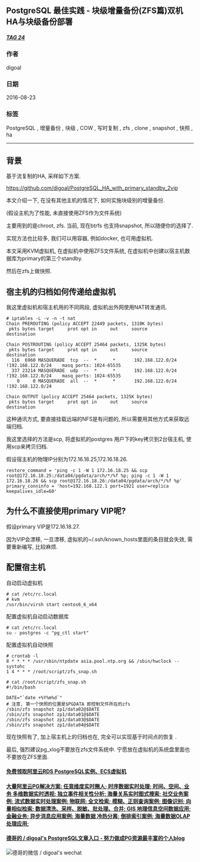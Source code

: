 ## PostgreSQL 最佳实践 - 块级增量备份(ZFS篇)双机HA与块级备份部署  
##### [TAG 24](../class/24.md)
                                                                                                                  
### 作者                                                                                                                      
digoal                                                                                                                      
                                                                                                                  
### 日期                                                                                                                      
2016-08-23                                                                                                                 
                                                                                                                  
### 标签                                                                                                                      
PostgreSQL , 增量备份 , 块级 , COW , 写时复制 , zfs , clone , snapshot , 快照 , ha                                         
                                                                                                                  
----                                                                                                                      
                           
## 背景  
基于流复制的HA, 采样如下方案.    
  
https://github.com/digoal/PostgreSQL_HA_with_primary_standby_2vip    
    
本文介绍一下, 在没有其他主机的情况下, 如何实施块级别的增量备份.    
    
(假设主机为了性能, 未直接使用ZFS作为文件系统)    
    
主要用到的是chroot, zfs. 当前, 现在btrfs 也支持snapshot, 所以随便你的选择了.     
    
实现方法也比较多, 我们可以用容器, 例如docker, 也可用虚拟机.    
    
本文采用KVM虚拟机, 在虚拟机中使用ZFS文件系统, 在虚拟机中创建以宿主机数据库为primary的第三个standby.    
    
然后在zfs上做快照.    
    
## 宿主机的归档如何传递给虚拟机  
我这里虚拟机和宿主机用的不同网段, 虚拟机出外网使用NAT转发通讯.    
  
```  
# iptables -L -v -n -t nat    
Chain PREROUTING (policy ACCEPT 22449 packets, 1310K bytes)    
 pkts bytes target     prot opt in     out     source               destination             
    
Chain POSTROUTING (policy ACCEPT 25464 packets, 1325K bytes)    
 pkts bytes target     prot opt in     out     source               destination             
  116  6960 MASQUERADE  tcp  --  *      *       192.168.122.0/24    !192.168.122.0/24    masq ports: 1024-65535     
  337 23214 MASQUERADE  udp  --  *      *       192.168.122.0/24    !192.168.122.0/24    masq ports: 1024-65535     
    0     0 MASQUERADE  all  --  *      *       192.168.122.0/24    !192.168.122.0/24        
    
Chain OUTPUT (policy ACCEPT 25464 packets, 1325K bytes)    
 pkts bytes target     prot opt in     out     source               destination     
```  
    
这种通讯方式, 要直接挂载远端的NFS是有问题的, 所以需要用其他方式来获取远端归档.    
    
我这里选择的方法是scp, 将虚拟机的postgres 用户下的key拷贝到2台宿主机, 使用scp来拷贝归档.    
    
假设宿主机的物理IP分别为172.16.18.25,172.16.18.26.     
  
```  
restore_command = 'ping -c 1 -W 1 172.16.18.25 && scp root@172.16.18.25:/data04/pgdata/arch/*/%f %p; ping -c 1 -W 1 172.16.18.26 && scp root@172.16.18.26:/data04/pgdata/arch/*/%f %p'    
primary_conninfo = 'host=192.168.122.1 port=1921 user=replica keepalives_idle=60'    
```  
    
## 为什么不直接使用primary VIP呢?   
假设primary VIP是172.16.18.27.    
    
因为VIP会漂移, 一旦漂移, 虚拟机的~/.ssh/known_hosts里面的条目就会失效, 需要重新编写, 比较麻烦.    
    
## 配置宿主机    
    
自动启动虚拟机    
  
```  
# cat /etc/rc.local    
# kvm    
/usr/bin/virsh start centos6_6_x64    
```  
    
配置虚拟机自动启动数据库    
  
```  
# cat /etc/rc.local    
su - postgres -c "pg_ctl start"    
```  
    
配置虚拟机自动快照    
  
```  
# crontab -l    
8 * * * * /usr/sbin/ntpdate asia.pool.ntp.org && /sbin/hwclock --systohc    
1 4 * * * /root/script/zfs_snap.sh    
    
# cat /root/script/zfs_snap.sh     
#!/bin/bash    
    
DATE="`date +%Y%m%d`"    
# 注意, 第一个快照的位置是$PGDATA 即控制文件所在的zfs    
/sbin/zfs snapshot zp1/data02@$DATE    
/sbin/zfs snapshot zp1/data01@$DATE    
/sbin/zfs snapshot zp1/data03@$DATE    
/sbin/zfs snapshot zp1/data04@$DATE    
```  
    
现在快照有了, 加上宿主机上的归档也在, 完全可以实现基于时间点的恢复 .     
    
最后, 强烈建议pg_xlog不要放在zfs文件系统中. 宁愿放在虚拟机的系统盘里面也不要放在ZFS里面.        
                                                                                          
                                                                    
                                                                
  
  
  
  
  
  
  
  
  
  
  
  
  
  
  
  
  
  
  
  
  
  
  
  
  
  
  
  
  
  
  
  
  
  
  
  
  
#### [免费领取阿里云RDS PostgreSQL实例、ECS虚拟机](https://www.aliyun.com/database/postgresqlactivity "57258f76c37864c6e6d23383d05714ea")
  
  
#### [大量阿里云PG解决方案: 任意维度实时圈人; 时序数据实时处理; 时间、空间、业务 多维数据实时透视; 独立事件相关性分析; 海量关系实时图式搜索; 社交业务案例; 流式数据实时处理案例; 物联网; 全文检索; 模糊、正则查询案例; 图像识别; 向量相似检索; 数据清洗、采样、脱敏、批处理、合并; GIS 地理信息空间数据应用; 金融业务; 异步消息应用案例; 海量数据 冷热分离; 倒排索引案例; 海量数据OLAP处理应用;](https://yq.aliyun.com/topic/118 "40cff096e9ed7122c512b35d8561d9c8")
  
  
#### [德哥的 / digoal's PostgreSQL文章入口 - 努力做成PG资源最丰富的个人blog](https://github.com/digoal/blog/blob/master/README.md "22709685feb7cab07d30f30387f0a9ae")
  
  
![德哥的微信 / digoal's wechat](../pic/digoal_weixin.jpg "f7ad92eeba24523fd47a6e1a0e691b59")
  
